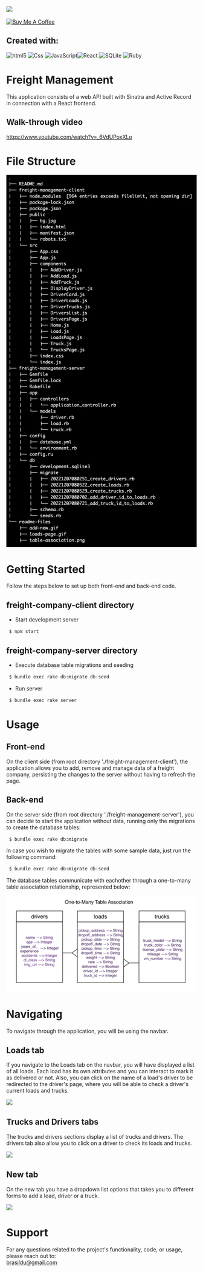 ![](https://visitor-badge.glitch.me/badge?page_id=puneethreddyhc.onlineadv)

<a href="https://www.buymeacoffee.com/brasildu" target="_blank"><img src="https://cdn.buymeacoffee.com/buttons/v2/default-yellow.png" alt="Buy Me A Coffee" width="195" height="55"></a>

## Created with:  

<img alt="html5" src="https://img.shields.io/badge/HTML5-E34F26?style=for-the-badge&logo=html5&logoColor=white" /> <img alt="Css" src="https://img.shields.io/badge/CSS-239120?&style=for-the-badge&logo=css3&logoColor=white" /> <img alt="JavaScript" src="https://img.shields.io/badge/JavaScript-323330?style=for-the-badge&logo=javascript&logoColor=F7DF1E" /><img alt="React" src="https://img.shields.io/badge/React-20232A?style=for-the-badge&logo=react&logoColor=61DAFB" /> <img alt="SQLite" src="https://img.shields.io/badge/SQLite-07405E?style=for-the-badge&logo=sqlite&logoColor=white" /> <img alt="Ruby" src="https://img.shields.io/badge/Ruby-CC342D?style=for-the-badge&logo=ruby&logoColor=white" />

# Freight Management
This application consists of a web API built with Sinatra and Active Record in connection with a React frontend.

## Walk-through video
https://www.youtube.com/watch?v=_6VdUPoxXLo

# File Structure

<img alt='file-structure' src='./readme-files/file-structure.png' />  

# Getting Started
Follow the steps below to set up both front-end and back-end code.

## freight-company-client directory

- Start development server  
 ```bash
  $ npm start
  ```

## freight-company-server directory

- Execute database table migrations and seeding

 ```bash
  $ bundle exec rake db:migrate db:seed
  ```

- Run server
 ```bash
  $ bundle exec rake server
  ```

# Usage

## Front-end
On the client side (from root directory './freight-management-client'), the application allows you to add, remove and manage data of a freight company, persisting the changes to the server without having to refresh the page.


## Back-end
On the server side (from root directory './freight-management-server'), you can decide to start the application without data, running only the migrations to create the database tables:

 ```bash
  $ bundle exec rake db:migrate
  ```

In case you wish to migrate the tables with some sample data, just run the following command:

 ```bash
  $ bundle exec rake db:migrate db:seed
  ```

The database tables communicate with eachother through a one-to-many table association relationship, represented below:

<img alt="table-association" src='./readme-files/table-association.png' />  

# Navigating
To navigate through the application, you will be using the navbar.

## Loads tab
If you navigate to the Loads tab on the navbar, you will have displayed a list of all loads. Each load has its own attributes and you can interact to mark it as delivered or not.
Also, you can click on the name of a load's driver to be redirected to the driver's page, where you will be able to check a driver's current loads and trucks.

![](./readme-files/loads-page.gif)

## Trucks and Drivers tabs
The trucks and drivers sections display a list of trucks and drivers. The drivers tab also allow you to click on a driver to check its loads and trucks.

![](./readme-files/trucks-drivers.gif)

## New tab
On the new tab you have a dropdown list options that takes you to different forms to add a load, driver or a truck.

![](./readme-files/add-new.gif)

# Support
For any questions related to the project's functionality, code, or usage, please reach out to:  
brasildu@gmail.com
